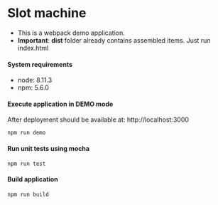 # Slot machine
- This is a webpack demo application.
- **Important**: **dist** folder already contains assembled items. Just run index.html

#### System requirements
- node: 8.11.3
- npm: 5.6.0

#### Execute application in DEMO mode
After deployment should be available at: http://localhost:3000
``` 
npm run demo
```

#### Run unit tests using mocha
``` 
npm run test
```

#### Build application
``` 
npm run build
```
